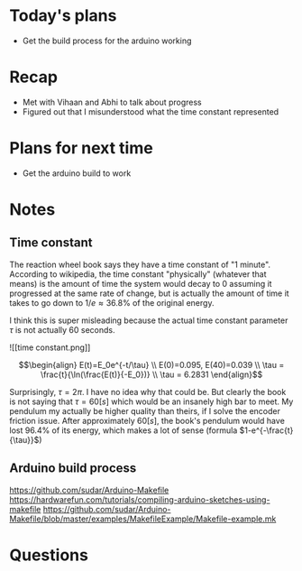 # Today's plans
- Get the build process for the arduino working
# Recap
- Met with Vihaan and Abhi to talk about progress
- Figured out that I misunderstood what the time constant represented
# Plans for next time
- Get the arduino build to work
# Notes
## Time constant
The reaction wheel book says they have a time constant of "1 minute". According to wikipedia, the time constant "physically"  (whatever that means) is the amount of time the system would decay to 0 assuming it progressed at the same rate of change, but is actually the amount of time it takes to go down to $1/e \approx 36.8\%$ of the original energy. 

I think this is super misleading because the actual time constant parameter $\tau$ is not actually 60 seconds.

![[time constant.png]]

$$\begin{align}
E(t)=E_0e^{-t/\tau} \\
E(0)=0.095, E(40)=0.039 \\
\tau = \frac{t}{\ln(\frac{E(t)}{-E_0})} \\
\tau = 6.2831
\end{align}$$

Surprisingly, $\tau = 2\pi$. I have no idea why that could be. But clearly the book is not saying that $\tau=60 [s]$ which would be an insanely high bar to meet.  My pendulum my actually be higher quality than theirs, if I solve the encoder friction issue. After approximately $60 [s]$, the book's pendulum would have lost $96.4\%$ of its energy, which makes a lot of sense (formula $1-e^{-\frac{t}{\tau}}$)

## Arduino build process
https://github.com/sudar/Arduino-Makefile
https://hardwarefun.com/tutorials/compiling-arduino-sketches-using-makefile
https://github.com/sudar/Arduino-Makefile/blob/master/examples/MakefileExample/Makefile-example.mk


# Questions


